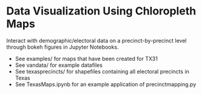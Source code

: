 Data Visualization Using Chloropleth Maps
=========================================

Interact with demographic/electoral data on a precinct-by-precinct level through bokeh figures in Jupyter Notebooks.
*   See examples/ for maps that have been created for TX31
*   See vandata/ for example datafiles
*   See texasprecincts/ for shapefiles containing all electoral precincts in Texas
*   See TexasMaps.ipynb for an example application of precinctmapping.py